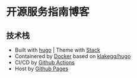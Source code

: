 # 开源服务指南博客

## 技术栈

- Built with [hugo](https://gohugo.io/) | Theme with [Stack](https://github.com/CaiJimmy/hugo-theme-stack)
- Containered by [Docker](https://www.docker.com/) based on [klakegg/hugo](https://hub.docker.com/r/klakegg/hugo/)
- CI/CD by [Github Actions](https://github.com/features/actions)
- Host by [Github Pages](https://pages.github.com/)
